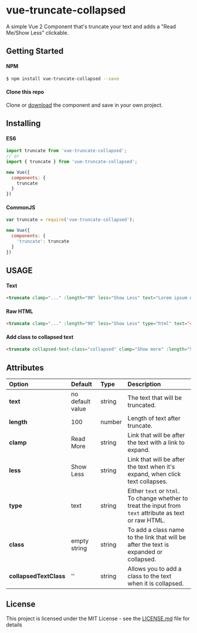 # vue-truncate-collapsed

A simple Vue 2 Component that's truncate your text and adds a "Read Me/Show Less" clickable.

## Getting Started

#### NPM

```bash
$ npm install vue-truncate-collapsed --save
```

#### Clone this repo

Clone or [download](https://github.com/kavalcante/vue-truncate-collapsed/archive/master.zip) the component and save in your own project.

## Installing

#### ES6
```js
import truncate from 'vue-truncate-collapsed';
// or
import { truncate } from 'vue-truncate-collapsed';

new Vue({
  components: {
    truncate
  }
})
```

#### CommonJS

```js
var truncate = require('vue-truncate-collapsed');

new Vue({
  components: {
    'truncate': truncate
  }
})
```

## USAGE

#### Text

```html
<truncate clamp="..." :length="90" less="Show Less" text="Lorem ipsum dolor sit amet, consectetur adipisicing elit. Quam modi consequuntur quis porro explicabo iusto repudiandae odio nobis, assumenda iure totam, eum expedita quae at nostrum excepturi corrupti unde et."></truncate>
```

#### Raw HTML

```html
<truncate clamp="..." :length="90" less="Show Less" type="html" text="<p>Lorem ipsum dolor sit amet, consectetur adipisicing elit.</p> <p> Quam modi consequuntur quis porro explicabo iusto repudiandae odio nobis, assumenda iure totam, eum expedita quae at nostrum excepturi corrupti unde et.</p>"></truncate>
```

#### Add class to collapsed text

```html
<truncate collapsed-text-class="collapsed" clamp="Show more" :length="90" less="Show Less" type="html" text="<p>Lorem ipsum dolor sit amet, consectetur adipisicing elit.</p> <p> Quam modi consequuntur quis porro explicabo iusto repudiandae odio nobis, assumenda iure totam, eum expedita quae at nostrum excepturi corrupti unde et.</p>"></truncate>
```

## Attributes


| Option        | Default       | Type   | Description  |
| :------------ | :------------ | :----- | :--------- |
| __text__     | no default value | string | The text that will be truncated. |
| __length__   | 100 | number | Length of text after truncate. |
| __clamp__    | Read More | string | Link that will be after the text with a link to expand. |
| __less__   | Show Less | string | Link that will be after the text when it's expand, when click text collapses. |
| __type__   | text | string | Either `text` or `html`. To change whether to treat the input from `text` attribute as text or raw HTML. |
| __class__   | empty string | string | To add a class name to the link that will be after the text is expanded or collapsed. |
| __collapsedTextClass__   | '' | string | Allows you to add a class to the text when it is collapsed. |

## License

This project is licensed under the MIT License - see the [LICENSE.md](LICENSE.md) file for details
